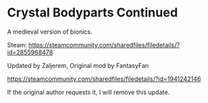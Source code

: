 # Crystal Bodyparts Continued

A medieval version of bionics. 

Steam: https://steamcommunity.com/sharedfiles/filedetails/?id=2855968478

Updated by Zaljerem, Original mod by FantasyFan

https://steamcommunity.com/sharedfiles/filedetails/?id=1941242146

If the original author requests it, I will remove this update.
